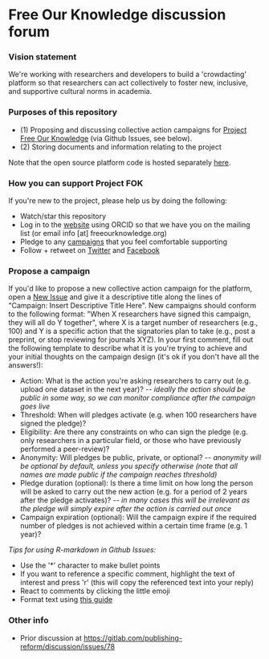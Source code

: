 # Free Our Knowledge discussion forum

### Vision statement
We're working with researchers and developers to build a 'crowdacting' platform so that researchers can act collectively to foster new, inclusive, and supportive cultural norms in academia. 

### Purposes of this repository
* (1) Proposing and discussing collective action campaigns for [Project Free Our Knowledge](https://www.freeourknowledge.org/) (via Github Issues, see below). 
* (2) Storing documents and information relating to the project

Note that the open source platform code is hosted separately [here](https://github.com/FreeOurKnowledge/platform).

### How you can support Project FOK
If you're new to the project, please help us by doing the following:
* Watch/star this repository
* Log in to the [website](https://www.freeourknowledge.org/) using ORCID so that we have you on the mailing list (or email info [at] freeourknowledge.org)
* Pledge to any [campaigns](https://www.freeourknowledge.org/#campaigns) that you feel comfortable supporting
* Follow + retweet on [Twitter](https://twitter.com/projectfok) and [Facebook](https://www.facebook.com/projectFOK/)  

### Propose a campaign
If you'd like to propose a new collective action campaign for the platform, open a [New Issue](https://github.com/FreeOurKnowledge/documentation/issues/new/choose) and give it a descriptive title along the lines of "Campaign: Insert Descriptive Title Here". New campaigns should conform to the following format: "When X researchers have signed this campaign, they will all do Y together", where X is a target number of researchers (e.g., 100) and Y is a specific action that the signatories plan to take (e.g., post a preprint, or stop reviewing for journals XYZ). In your first comment, fill out the following template to describe what it is you're trying to achieve and your initial thoughts on the campaign design (it's ok if you don't have all the answers!):

* Action: What is the action you're asking researchers to carry out (e.g. upload one dataset in the next year)? *-- ideally the action should be public in some way, so we can monitor compliance after the campaign goes live*
* Threshold: When will pledges activate (e.g. when 100 researchers have signed the pledge)? 
* Eligibility: Are there any constraints on who can sign the pledge (e.g. only researchers in a particular field, or those who have previously performed a peer-review)?
* Anonymity: Will pledges be public, private, or optional? *-- anonymity will be optional by default, unless you specify otherwise (note that all names are made public if the campaign reaches threshold)*
* Pledge duration (optional): Is there a time limit on how long the person will be asked to carry out the new action (e.g. for a period of 2 years after the pledge activates)? *-- in many cases this will be irrelevant as the pledge will simply expire after the action is carried out once*
* Campaign expiration (optional): Will the campaign expire if the required number of pledges is not achieved within a certain time frame (e.g. 1 year)?

*Tips for using R-markdown in Github Issues:*
- Use the '\*\' character to make bullet points
- If you want to reference a specific comment, highlight the text of interest and press 'r' (this will copy the referenced text into your reply)
- React to comments by clicking the little emoji
- Format text using [this guide](https://docs.github.com/en/github/writing-on-github/basic-writing-and-formatting-syntax)

### Other info
- Prior discussion at https://gitlab.com/publishing-reform/discussion/issues/78
